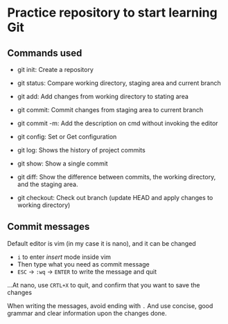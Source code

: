 # Practice repository to start learning Git

## Commands used

 - git init: Create a repository

 - git status: Compare working directory, staging area and current branch

 - git add: Add changes from working directory to stating area

 - git commit: Commit changes from staging area to current branch
 - git commit -m: Add the description on cmd without invoking the editor

 - git config: Set or Get configuration

 - git log: Shows the history of project commits
 - git show: Show a single commit
 - git diff: Show the difference between commits, the working directory, and the staging area.
 - git checkout: Check out branch (update HEAD and apply changes to working directory)


## Commit messages

Default editor is vim (in my case it is nano), and it can be changed
 - `i` to enter *insert* mode inside vim
 - Then type what you need as commit message
 - `ESC` -> `:wq` -> `ENTER` to write the message and quit

...At nano, use `CRTL+X` to quit, and confirm that you want to save the changes

When writing the messages, avoid ending with `.`
And use concise, good grammar and clear information upon the changes done.


